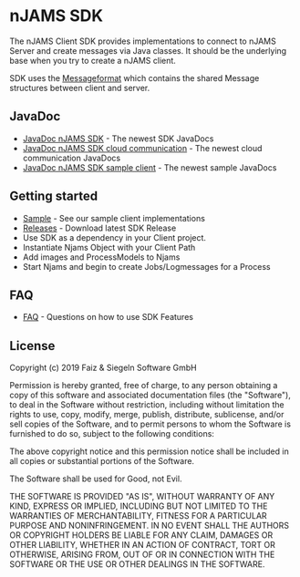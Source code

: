 # nJAMS SDK

The nJAMS Client SDK provides implementations to connect to nJAMS Server and create messages via Java classes. It should be the underlying base when you try to create a nJAMS client.

SDK uses the [Messageformat](https://github.com/IntegrationMatters/njams-messageformat) which contains the shared Message structures between client and server.

## JavaDoc

* [JavaDoc nJAMS SDK](https://integrationmatters.github.io/njams-sdk/index-njams-sdk.html) - The newest SDK JavaDocs
* [JavaDoc nJAMS SDK cloud communication](https://integrationmatters.github.io/njams-sdk/index-njams-sdk-communication-cloud.html) - The newest cloud communication JavaDocs
* [JavaDoc nJAMS SDK sample client](https://integrationmatters.github.io/njams-sdk/index-njams-sdk-sample-client.html) - The newest sample JavaDocs

## Getting started

* [Sample](https://github.com/IntegrationMatters/njams-sdk/tree/master/njams-sdk-sample-client/src/main/java/com/faizsiegeln/test) - See our sample client implementations
* [Releases](https://github.com/IntegrationMatters/njams-sdk/releases) - Download latest SDK Release
* Use SDK as a dependency in your Client project.
* Instantiate Njams Object with your Client Path
* Add images and ProcessModels to Njams
* Start Njams and begin to create Jobs/Logmessages for a Process

## FAQ
* [FAQ](https://github.com/IntegrationMatters/njams-sdk/wiki/FAQ) - Questions on how to use SDK Features

## License

Copyright (c) 2019 Faiz & Siegeln Software GmbH

Permission is hereby granted, free of charge, to any person obtaining a copy of this software and associated documentation files (the "Software"),
to deal in the Software without restriction, including without limitation the rights to use, copy, modify, merge, publish, distribute, sublicense,
and/or sell copies of the Software, and to permit persons to whom the Software is furnished to do so, subject to the following conditions:

The above copyright notice and this permission notice shall be included in all copies or substantial portions of the Software.

The Software shall be used for Good, not Evil.

THE SOFTWARE IS PROVIDED "AS IS", WITHOUT WARRANTY OF ANY KIND, EXPRESS OR IMPLIED, INCLUDING BUT NOT LIMITED TO THE WARRANTIES OF MERCHANTABILITY,
FITNESS FOR A PARTICULAR PURPOSE AND NONINFRINGEMENT. IN NO EVENT SHALL THE AUTHORS OR COPYRIGHT HOLDERS BE LIABLE FOR ANY CLAIM, DAMAGES OR OTHER
LIABILITY, WHETHER IN AN ACTION OF CONTRACT, TORT OR OTHERWISE, ARISING FROM, OUT OF OR IN CONNECTION WITH THE SOFTWARE OR THE USE OR OTHER DEALINGS
IN THE SOFTWARE.
